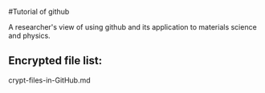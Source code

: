 #Tutorial of github

A researcher's view of using github and its application to materials science and physics.

## Encrypted file list:

crypt-files-in-GitHub.md


